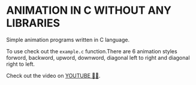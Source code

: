 # ANIMATION IN C WITHOUT ANY LIBRARIES

Simple animation programs written in C language.

To use check out the `example.c` function.There are 6 animation styles forword, backword, upword, downword, diagonal left to right and diagonal right to left.

Check out the video on [YOUTUBE 🔗🔗](https://www.youtube.com/watch?v=VaIm3Gz-rxA).
